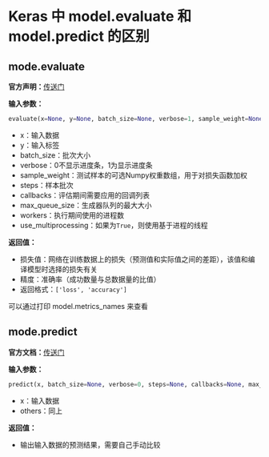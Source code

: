 # Keras 中 model.evaluate 和 model.predict 的区别

## mode.evaluate

**官方声明：**[传送门](https://keras.io/api/models/model_training_apis/#evaluate-method)

**输入参数：**

```python
evaluate(x=None, y=None, batch_size=None, verbose=1, sample_weight=None, steps=None, callbacks=None, max_queue_size=10, workers=1, use_multiprocessing=False)
```

- x：输入数据
- y：输入标签
- batch_size：批次大小
- verbose：0不显示进度条，1为显示进度条
- sample_weight：测试样本的可选Numpy权重数组，用于对损失函数加权
- steps：样本批次
- callbacks：评估期间需要应用的回调列表
- max_queue_size：生成器队列的最大大小
- workers：执行期间使用的进程数
- use_multiprocessing：如果为`True`，则使用基于进程的线程

**返回值：**

- 损失值：网络在训练数据上的损失（预测值和实际值之间的差距），该值和编译模型时选择的损失有关
- 精度：准确率（成功数量与总数据量的比值）
- 返回格式：```['loss', 'accuracy']```

可以通过打印 model.metrics_names 来查看

## mode.predict

**官方文档：**[传送门](https://keras.io/api/models/model_training_apis/#predict-method)

**输入参数：**

```python
predict(x, batch_size=None, verbose=0, steps=None, callbacks=None, max_queue_size=10, workers=1, use_multiprocessing=False)
```

- x：输入数据
- others：同上

**返回值：**

- 输出输入数据的预测结果，需要自己手动比较